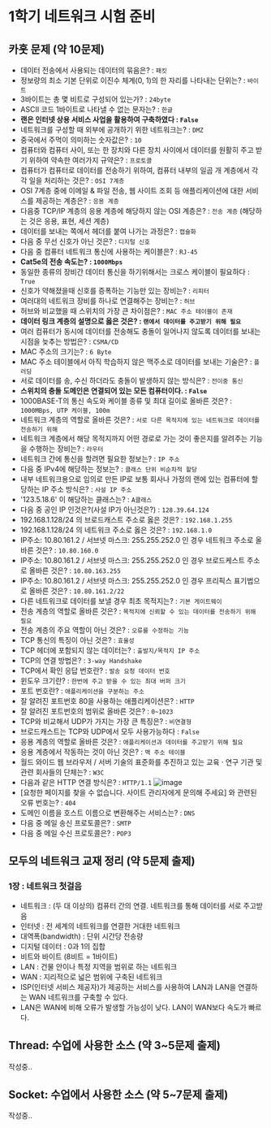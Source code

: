 # 1학기 네트워크 시험 준비

## 카훗 문제 (약 10문제)
- 데이터 전송에서 사용되는 데이터의 묶음은? : `패킷`
- 정보량의 최소 기본 단위로 이진수 체계(0, 1)의 한 자리를 나타내는 단위는? : `바이트`
- 3바이트는 총 몇 비트로 구성되어 있는가? : `24byte`
- ASCII 코드 1바이트로 나타낼 수 없는 문자는? : `한글`
- **랜은 인터넷 상용 서비스 사업을 활용하여 구축하였다 : `False`**
- 네트워크를 구성할 때 외부에 공개하기 위한 네트워크는? : `DMZ`
- 중국에서 주먹이 의미하는 숫자값은? : `10`
- 컴퓨터와 컴퓨터 사이, 또는 한 장치와 다른 장치 사이에서 데이터를 원활히 주고 받기 위하여 약속한 여러가지 규약은? : `프로토콜`
- 컴퓨터가 컴퓨터로 데이터를 전송하기 위하여, 컴퓨터 내부의 일곱 개 계층에서 각각 일을 처리하는 것은? : `OSI 7계층`
- OSI 7계층 중에 이메일 & 파일 전송, 웹 사이트 조회 등 애플리케이션에 대한 서비스를 제공하는 계층은? : `응용 계층`
- 다음중 TCP/IP 계층의 응용 계층에 해당하지 않는 OSI 계층은? : `전송 계층` (해당하는 것은 응용, 표현, 세션 계층)
- 데이터를 보내는 쪽에서 헤더를 붙여 나가는 과정은? : `캡슐화`
- 다음 중 무선 신호가 아닌 것은? : `디지털 신호`
- 다음 중 컴퓨터 네트워크 통신에 사용하는 케이블은? : `RJ-45`
- **Cat5e의 전송 속도는? : `1000Mbps`**
- 동일한 종류의 장비간 데이터 통신을 하기위해서는 크로스 케이블이 필요하다 : `True`
- 신호가 약해졌을때 신호를 증폭하는 기능만 있는 장비는? : `리피터`
- 여러대의 네트워크 장비를 하나로 연결해주는 장비는? : `허브`
- 허브와 비교했을 때 스위치의 가장 큰 차이점은? : `MAC 주소 테이블이 존재`
- **데이터 링크 계층의 설명으로 옳은 것은? : `랜에서 데이터를 주고받기 위해 필요`**
- 여러 컴퓨터가 동시에 데이터를 전송해도 충돌이 일어나지 않도록 데이터를 보내는 시점을 늦추는 방법은? : `CSMA/CD`
- MAC 주소의 크기는? : `6 Byte`
- MAC 주소 테이블에서 아직 학습하지 않은 맥주소로 데이터를 보내는 기술은? : `플러딩`
- 서로 데이터를 송, 수신 하더라도 충돌이 발생하지 않는 방식은? : `전이중 통신`
- **스위치의 충돌 도메인은 연결되어 있는 모든 컴퓨터이다. : `False`**
- 1000BASE-T의 통신 속도와 케이블 종류 및 최대 길이로 올바른 것은? : `1000MBps, UTP 케이블, 100m`
- 네트워크 계층의 역할로 올바른 것은? : `서로 다른 목적지에 있는 네트워크로 데이터를 전송하기 위해`
- 네트워크 계층에서 해당 목적지까지 어떤 경로로 가는 것이 좋은지를 알려주는 기능을 수행하는 장비는? : `라우터`
- 네트워크 간에 통신을 할려면 필요한 정보는? : `IP 주소`
- 다음 중 IPv4에 해당하는 정보는? : `클래스 단위 비순차적 할당`
- 내부 네트워크용으로 임의로 만든 IP로 보통 회사나 가정의 랜에 있는 컴퓨터에 할당하는 IP 주소 방식은? : `사설 IP 주소`
- '123.5.18.6' 이 해당하는 클래스는? : `A클래스`
- 다음 중 공인 IP 인것은?(사설 IP가 아닌것은?) : `128.39.64.124`
- 192.168.1.128/24 의 브로드캐스트 주소로 옳은 것은? : `192.168.1.255`
- 192.168.1.128/24 의 네트워크 주소로 옳은 것은? : `192.168.1.0`
- IP주소: 10.80.161.2 / 서브넷 마스크: 255.255.252.0 인 경우 네트워크 주소로 올바른 것은? : `10.80.160.0`
- IP주소: 10.80.161.2 / 서브넷 마스크: 255.255.252.0 인 경우 브로드케스트 주소로 올바른 것은? : `10.80.163.255`
- IP주소: 10.80.161.2 / 서브넷 마스크: 255.255.252.0 인 경우 프리픽스 표기법으로 올바른 것은? : `10.80.161.2/22`
- 다른 네트워크로 데이터를 보낼 경우 최초 목적지는? : `기본 게이트웨이`
- 전송 계층의 역할로 올바른 것은? : `목적지에 신뢰할 수 있는 데이터를 전송하기 위해 필요`
- 전송 계층의 주요 역할이 아닌 것은? : `오류를 수정하는 기능`
- TCP 통신의 특징이 아닌 것은? : `효율성`
- TCP 헤더에 포함되지 않는 데이터는? : `출발지/목적지 IP 주소`
- TCP의 연결 방법은? : `3-way Handshake`
- TCP에서 확인 응답 번호란? : `발송 요청 데이터 번호`
- 윈도우 크기란? : `한번에 주고 받을 수 있는 최대 버퍼 크기`
- 포트 번호란? : `애플리케이션을 구분하는 주소`
- 잘 알려진 포트번호 80을 사용하는 애플리케이션은? : `HTTP`
- 잘 알려진 포트번호의 범위로 올바른 것은? : `0~1023`
- TCP와 비교해서 UDP가 가지는 가장 큰 특징은? : `비연결형`
- 브로드캐스트는 TCP와 UDP에서 모두 사용가능하다 : `False`
- 응용 계층의 역할로 올바른 것은? : `애플리케이션과 데이터를 주고받기 위해 필요`
- 응용 계층에서 작동하는 것이 아닌 것은? : `맥 주소 테이블`
- 월드 와이드 웹 브라우저 / 서버 기술의 표준화를 추진하고 있는 교육 · 연구 기관 및 관련 회사들의 단체는? : `W3C`
- 다음과 같은 HTTP 연결 방식은? : `HTTP/1.1`
![image](https://user-images.githubusercontent.com/80818534/175867458-5c7fa89f-0ba4-469d-a740-ac22e21cac31.png)
- \[요청한 페이지를 찾을 수 없습니다. 사이트 관리자에게 문의해 주세요\] 와 관련된 오류 번호는? : `404`
- 도메인 이름을 호스트 이름으로 변환해주는 서비스는? : `DNS`
- 다음 중 메일 송신 프로토콜은? : `SMTP`
- 다음 중 메일 수신 프로토콜은? : `POP3`

## 모두의 네트워크 교재 정리 (약 5문제 출제)

### 1장 : 네트워크 첫걸음
- 네트워크 : (두 대 이상의) 컴퓨터 간의 연결. 네트워크를 통해 데이터를 서로 주고받음
- 인터넷 : 전 세계의 네트워크를 연결한 거대한 네트워크
- 대역폭(bandwidth) : 단위 시간당 전송량
- 디지털 데이터 : 0과 1의 집합
- 비트와 바이트 (8비트 = 1바이트)
- LAN : 건물 안이나 특정 지역을 범위로 하는 네트워크
- WAN : 지리적으로 넓은 범위에 구축된 네트워크
- ISP(인터넷 서비스 제공자)가 제공하는 서비스를 사용하여 LAN과 LAN을 연결하는 WAN 네트워크를 구축할 수 있다.
- LAN은 WAN에 비해 오류가 발생할 가능성이 낮다. LAN이 WAN보다 속도가 빠르다.

## Thread: 수업에 사용한 소스 (약 3~5문제 출제)
작성중..

## Socket: 수업에서 사용한 소스 (약 5~7문제 출제)
작성중..

